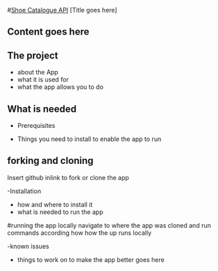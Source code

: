 
#[Shoe Catalogue API](https://github.com/shannonsn/shoes_api) [Title goes here]

## Content goes here

## The project
* about the App
* what it is used for
* what the app allows you to do

## What is needed
* Prerequisites
- Things you need to install to enable the app to run

## forking and cloning

Insert github inlink to fork or clone the app

 -Installation
* how and where to install it
* what is needed to run the app

#running the app locally
navigate to where the app was cloned
and run commands according how how the up runs locally


-known issues
* things to work on to make the app better goes here
